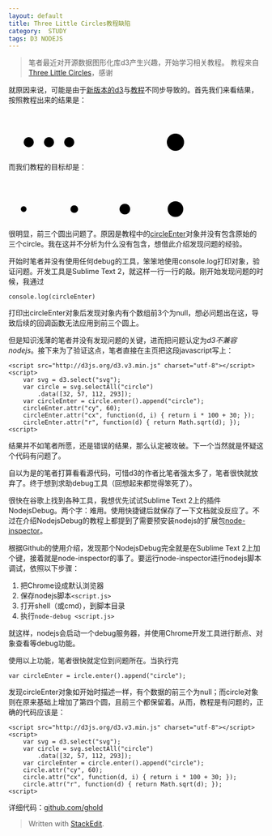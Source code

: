 ```yaml
---
layout: default
title: Three Little Circles教程缺陷
category:  STUDY
tags: D3 NODEJS
---
```

>笔者最近对开源数据图形化库d3产生兴趣，开始学习相关教程。
>教程来自[Three Little Circles](http://bost.ocks.org/mike/circles/)，感谢

就原因来说，可能是由于[新版本的d3](https://github.com/mbostock/d3)与[教程](http://bost.ocks.org/mike/circles)不同步导致的。首先我们来看结果，按照教程出来的结果是：

<svg id="test" width="720" height="120"><circle cx="40" cy="60" r="10"></circle><circle cx="80" cy="60" r="10"></circle><circle cx="120" cy="60" r="10"></circle><circle cy="60" cx="330" r="17.11724276862369"></circle></svg>

而我们教程的目标却是：

<svg id="test" width="720" height="120"><circle cx="30" cy="60" r="5.656854249492381"></circle><circle cx="130" cy="60" r="7.54983443527075"></circle><circle cx="230" cy="60" r="10.583005244258363"></circle><circle cy="60" cx="330" r="15.459624833740307"></circle></svg>

很明显，前三个圆出问题了。原因是教程中的[circleEnter](http://bost.ocks.org/mike/circles/#entering)对象并没有包含原始的三个circle。我在这并不分析为什么没有包含，想借此介绍发现问题的经验。

<!-- excerpt -->

开始时笔者并没有使用任何debug的工具，笨笨地使用console.log打印对象，验证问题。开发工具是Sublime Text 2，就这样一行一行的敲。刚开始发现问题的时候，我通过

`console.log(circleEnter)`

打印出circleEnter对象后发现对象内有个数组前3个为null，想必问题出在这，导致后续的回调函数无法应用到前三个圆上。

但是知识浅薄的笔者并没有发现问题的关键，进而把问题认定为*d3不兼容nodejs*。接下来为了验证这点，笔者直接在主页把这段javascript写上：

```
<script src="http://d3js.org/d3.v3.min.js" charset="utf-8"></script>
<script>
    var svg = d3.select("svg");
    var circle = svg.selectAll("circle")
        .data([32, 57, 112, 293]);
    var circleEnter = circle.enter().append("circle");
    circleEnter.attr("cy", 60);
    circleEnter.attr("cx", function(d, i) { return i * 100 + 30; });
    circleEnter.attr("r", function(d) { return Math.sqrt(d); });
<script>
```

结果并不如笔者所愿，还是错误的结果，那么认定被攻破。下一个当然就是怀疑这个代码有问题了。

自以为是的笔者打算看看源代码，可惜d3的作者比笔者强太多了，笔者很快就放弃了。终于想到求助debug工具（回想起来都觉得笨死了）。

很快在谷歌上找到各种工具，我想优先试试Sublime Text 2上的插件NodejsDebug。两个字：难用。使用快捷键后就保存了一下文档就没反应了。不过在介绍NodejsDebug的教程上都提到了需要预安装nodejs的扩展包[node-inspector](https://github.com/node-inspector/node-inspector)。

根据Github的使用介绍，发现那个NodejsDebug完全就是在Sublime Text 2上加个键，接着就是node-inspector的事了。要运行node-inspector进行nodejs脚本调试，依照以下步骤：

 1. 把Chrome设成默认浏览器
 2. 保存nodejs脚本`<script.js>`
 3. 打开shell（或cmd），到脚本目录
 4. 执行`node-debug <script.js>`

就这样，nodejs会启动一个debug服务器，并使用Chrome开发工具进行断点、对象查看等debug功能。

使用以上功能，笔者很快就定位到问题所在。当执行完

`var circleEnter = ircle.enter().append("circle");`

发现circleEnter对象如开始时描述一样，有个数据的前三个为null；而circle对象则在原来基础上增加了第四个圆，且前三个都保留着。从而，教程是有问题的，正确的代码应该是：

```
<script src="http://d3js.org/d3.v3.min.js" charset="utf-8"></script>
<script>
    var svg = d3.select("svg");
    var circle = svg.selectAll("circle")
        .data([32, 57, 112, 293]);
    var circleEnter = circle.enter().append("circle");
    circle.attr("cy", 60);
    circle.attr("cx", function(d, i) { return i * 100 + 30; });
    circle.attr("r", function(d) { return Math.sqrt(d); });
<script>
```

详细代码：[github.com/ghold](https://github.com/ghold/D3Study/blob/master/lessons/2/requestHandlers.js)

> Written with [StackEdit](https://stackedit.io/).